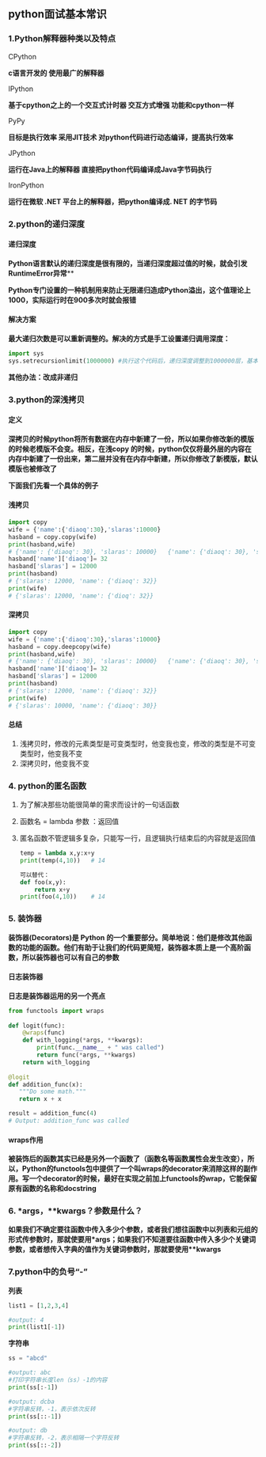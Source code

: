## python面试基本常识

### 1.Python解释器种类以及特点

CPython

**c语言开发的 使用最广的解释器**

IPython

**基于cpython之上的一个交互式计时器 交互方式增强 功能和cpython一样**

PyPy

**目标是执行效率 采用JIT技术 对python代码进行动态编译，提高执行效率**

JPython

**运行在Java上的解释器 直接把python代码编译成Java字节码执行**

IronPython

**运行在微软 .NET 平台上的解释器，把python编译成. NET 的字节码**

### 2.python的递归深度

#### 递归深度

**Python语言默认的递归深度是很有限的，当递归深度超过值的时候，就会引发RuntimeError异常****

**Python专门设置的一种机制用来防止无限递归造成Python溢出，这个值理论上1000，实际运行时在900多次时就会报错**

#### 解决方案

**最大递归次数是可以重新调整的。解决的方式是手工设置递归调用深度：**

```python
import sys 
sys.setrecursionlimit(1000000) #执行这个代码后，递归深度调整到1000000层，基本上够用了
```

**其他办法：改成非递归**

### 3.python的深浅拷贝

#### 定义

**深拷贝的时候python将所有数据在内存中新建了一份，所以如果你修改新的模版的时候老模版不会变。相反，在浅copy 的时候，python仅仅将最外层的内容在内存中新建了一份出来，第二层并没有在内存中新建，所以你修改了新模版，默认模版也被修改了**

**下面我们先看一个具体的例子**

#### 浅拷贝

```python
import copy
wife = {'name':{'diaoq':30},'slaras':10000}
hasband = copy.copy(wife) 
print(hasband,wife)
# {'name': {'diaoq': 30}, 'slaras': 10000}   {'name': {'diaoq': 30}, 'slaras': 10000}
hasband['name']['diaoq']= 32
hasband['slaras'] = 12000
print(hasband)
# {'slaras': 12000, 'name': {'diaoq': 32}}
print(wife)
# {'slaras': 12000, 'name': {'dioq': 32}}
```

#### 深拷贝

```python
import copy
wife = {'name':{'diaoq':30},'slaras':10000}
hasband = copy.deepcopy(wife) 
print(hasband,wife)
# {'name': {'diaoq': 30}, 'slaras': 10000}   {'name': {'diaoq': 30}, 'slaras': 10000}
hasband['name']['diaoq']= 32
hasband['slaras'] = 12000
print(hasband)
# {'slaras': 12000, 'name': {'diaoq': 32}}
print(wife)
# {'slaras': 10000, 'name': {'diaoq': 30}}
```

#### 总结

1. 浅拷贝时，修改的元素类型是可变类型时，他变我也变，修改的类型是不可变类型时，他变我不变
2. 深拷贝时，他变我不变

### 4.  python的匿名函数

1. 为了解决那些功能很简单的需求而设计的一句话函数

2. 函数名 = lambda   参数 ：返回值

3. 匿名函数不管逻辑多复杂，只能写一行，且逻辑执行结束后的内容就是返回值

   ```python
   temp = lambda x,y:x+y
   print(temp(4,10))   # 14
   
   可以替代：
   def foo(x,y):
       return x+y
   print(foo(4,10))    # 14
   ```

###  5.  装饰器

**装饰器(Decorators)是 Python 的一个重要部分。简单地说：他们是修改其他函数的功能的函数。他们有助于让我们的代码更简短，装饰器本质上是一个高阶函数，所以装饰器也可以有自己的参数**

#### 日志装饰器

**日志是装饰器运用的另一个亮点**

```python
from functools import wraps
 
def logit(func):
    @wraps(func)
    def with_logging(*args, **kwargs):
        print(func.__name__ + " was called")
        return func(*args, **kwargs)
    return with_logging
 
@logit
def addition_func(x):
   """Do some math."""
   return x + x

result = addition_func(4)
# Output: addition_func was called
```

#### wraps作用

**被装饰后的函数其实已经是另外一个函数了（函数名等函数属性会发生改变），所以，Python的functools包中提供了一个叫wraps的decorator来消除这样的副作用。写一个decorator的时候，最好在实现之前加上functools的wrap，它能保留原有函数的名称和docstring**

### 6.  \*args，\**kwargs？参数是什么？

**如果我们不确定要往函数中传入多少个参数，或者我们想往函数中以列表和元组的形式传参数时，那就使要用\*args；如果我们不知道要往函数中传入多少个关键词参数，或者想传入字典的值作为关键词参数时，那就要使用\*\*kwargs**

### 7.python中的负号“-”

**列表**

```python
list1 = [1,2,3,4]

#output: 4
print(list1[-1])
```

**字符串**

```python
ss = "abcd"

#output: abc
#打印字符串长度len（ss）-1的内容
print(ss[:-1])

#output: dcba
#字符串反转，-1，表示依次反转
print(ss[::-1])

#output: db
#字符串反转，-2，表示相隔一个字符反转
print(ss[::-2])
```

